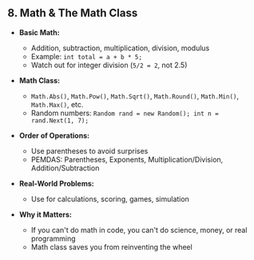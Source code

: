 ## 8. Math & The Math Class

- **Basic Math:**
  - Addition, subtraction, multiplication, division, modulus
  - Example: `int total = a + b * 5;`
  - Watch out for integer division (`5/2 = 2`, not 2.5)

- **Math Class:**
  - `Math.Abs()`, `Math.Pow()`, `Math.Sqrt()`, `Math.Round()`, `Math.Min()`, `Math.Max()`, etc.
  - Random numbers: `Random rand = new Random(); int n = rand.Next(1, 7);`

- **Order of Operations:**
  - Use parentheses to avoid surprises
  - PEMDAS: Parentheses, Exponents, Multiplication/Division, Addition/Subtraction

- **Real-World Problems:**
  - Use for calculations, scoring, games, simulation

- **Why it Matters:**
  - If you can't do math in code, you can't do science, money, or real programming
  - Math class saves you from reinventing the wheel

